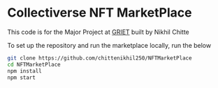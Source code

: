 # Collectiverse NFT MarketPlace 

This code is for the Major Project at [GRIET](https://griet.ac.in/) built by Nikhil Chitte

To set up the repository and run the marketplace locally, run the below
```bash
git clone https://github.com/chittenikhil250/NFTMarketPlace
cd NFTMarketPlace
npm install
npm start
```
